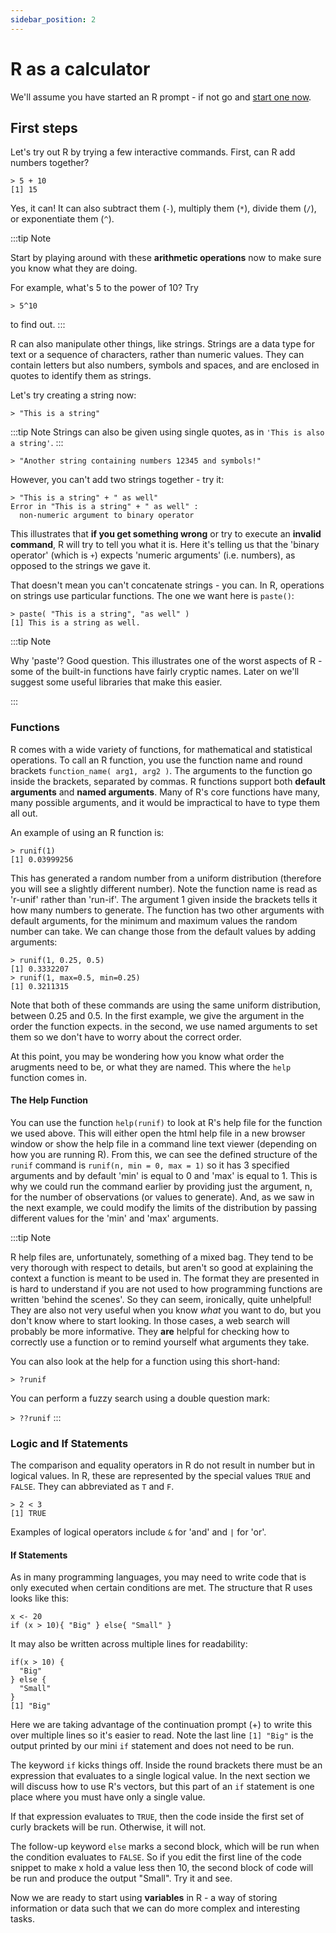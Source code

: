 ```yaml
---
sidebar_position: 2
---
```


# R as a calculator

We'll assume you have started an R prompt - if not go and [start one now](README.md#getting-r).

## First steps

Let's try out R by trying a few interactive commands.  First, can R add numbers together?

```
> 5 + 10
[1] 15
```

Yes, it can!  It can also subtract them (`-`), multiply them (`*`), divide them (`/`), or exponentiate them (`^`).

:::tip Note

Start by playing around with these **arithmetic operations** now to make sure you know what they are doing. 

For example, what's $5$ to the power of $10$? Try
```
> 5^10
```
to find out.
:::

R can also manipulate other things, like strings. Strings are a data type for text or a sequence of characters, rather than numeric values. They can contain letters but also numbers, symbols and spaces, and are enclosed in quotes to identify them as strings. 

Let's try creating a string now:
```
> "This is a string"
```
:::tip Note
Strings can also be given using single quotes, as in `'This is also a string'`.
:::

```
> "Another string containing numbers 12345 and symbols!"
```

However, you can't add two strings together - try it:

```
> "This is a string" + " as well"
Error in "This is a string" + " as well" : 
  non-numeric argument to binary operator
```

This illustrates that **if you get something wrong** or try to execute an **invalid command**, R will try to tell you what it is.  Here it's telling us that the
'binary operator' (which is `+`) expects 'numeric arguments' (i.e. numbers), as opposed to the strings we gave it.

That doesn't mean you can't concatenate strings - you can.  In R, operations on strings use particular functions.  The
one we want here is `paste()`:

```
> paste( "This is a string", "as well" )
[1] This is a string as well.
```

:::tip Note

Why 'paste'?  Good question.  This illustrates one of the worst aspects of R - some of the built-in functions have
fairly cryptic names.  Later on we'll suggest some useful libraries that make this easier.

:::


### Functions

R comes with a wide variety of functions, for mathematical and statistical operations. To call an R function, you use the function name and round brackets `function_name( arg1, arg2 )`. The arguments to the function go inside the brackets, separated by commas. R functions support both **default arguments** and **named arguments**. Many of R's core functions have many, many possible arguments, and it would be impractical to have to type them all out.

An example of using an R function is:

```
> runif(1)
[1] 0.03999256
```

This has generated a random number from a uniform distribution (therefore you will see a slightly different number). Note the function name is read as 'r-unif' rather than 'run-if'. The argument 1 given inside the brackets tells it how many numbers to generate. The function has two other arguments with default arguments, for the minimum and maximum values the random number can take. We can change those from the default values by adding arguments:

```
> runif(1, 0.25, 0.5)
[1] 0.3332207
> runif(1, max=0.5, min=0.25)
[1] 0.3211315
```

Note that both of these commands are using the same uniform distribution, between 0.25 and 0.5. In the first example, we give the argument in the order the function expects. in the second, we use named arguments to set them so we don't have to worry about the correct order.

At this point, you may be wondering how you know what order the arugments need to be, or what they are named. This where the `help` function comes in.

#### The Help Function

You can use the function `help(runif)` to look at R's help file for the function we used above. This will either open the html help file in a new browser window or show the help file in a command line text viewer (depending on how you are running R).
From this, we can see the defined structure of the `runif` command is `runif(n, min = 0, max = 1)` so it has 3 specified arguments and by default 'min' is equal to 0 and 'max' is equal to 1. This is why we could run the command earlier by providing just the argument, n, for the number of observations (or values to generate). And, as we saw in the next example, we could modify the limits of the distribution by passing different values for the 'min' and 'max' arguments. 

:::tip Note

R help files are, unfortunately, something of a mixed bag. They tend to be very thorough with respect to details, but aren't so good at explaining the context a function is meant to be used in. The format they are presented in is hard to understand if you are not used to how programming functions are written 'behind the scenes'. So they can seem, ironically, quite unhelpful!  They are also not very useful when you know *what* you want to do, but you don't know where to start looking. In those cases, a web search will probably be more informative. They **are** helpful for checking how to correctly use a function or to remind yourself what arguments they take.

You can also look at the help for a function using this short-hand:

`> ?runif`

You can perform a fuzzy search using a double question mark:

`> ??runif`
:::



### Logic and If Statements

The comparison and equality operators in R do not result in number but in logical values. In R, these are represented by the special values `TRUE` and `FALSE`. They can abbreviated as `T` and `F`.

```
> 2 < 3
[1] TRUE
```

Examples of logical operators include `&` for 'and' and `|` for 'or'.

#### If Statements

As in many programming languages, you may need to write code that is only executed when certain conditions are met. The structure that R uses looks like this:

```
x <- 20
if (x > 10){ "Big" } else{ "Small" }
```

It may also be written across multiple lines for readability:

```
if(x > 10) {
  "Big"
} else {
  "Small"
}
[1] "Big"
```

Here we are taking advantage of the continuation prompt (+) to write this over multiple lines so it's easier to read. Note the last line `[1] "Big"` is the output printed by our mini `if` statement and does not need to be run. 

The keyword `if` kicks things off. Inside the round brackets there must be an expression that evaluates to a single logical value. In the next section we will discuss how to use R's vectors, but this part of an `if` statement is one place where you must have only a single value.

If that expression evaluates to `TRUE`, then the code inside the first set of curly brackets will be run. Otherwise, it will not.

The follow-up keyword `else` marks a second block, which will be run when the condition evaluates to `FALSE`. So if you edit the first line of the code snippet to make x hold a value less then 10, the second block of code will be run and produce the output "Small". Try it and see. 

Now we are ready to start using **variables** in R - a way of storing information or data such that we can do more complex and interesting tasks. 

